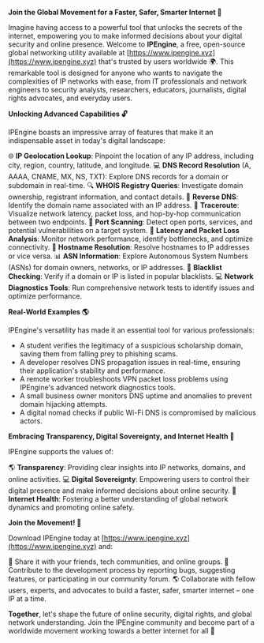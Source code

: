 **Join the Global Movement for a Faster, Safer, Smarter Internet 🚀**

Imagine having access to a powerful tool that unlocks the secrets of the internet, empowering you to make informed decisions about your digital security and online presence. Welcome to **IPEngine**, a free, open-source global networking utility available at [https://www.ipengine.xyz](https://www.ipengine.xyz) that's trusted by users worldwide 🌍. This remarkable tool is designed for anyone who wants to navigate the complexities of IP networks with ease, from IT professionals and network engineers to security analysts, researchers, educators, journalists, digital rights advocates, and everyday users.

**Unlocking Advanced Capabilities 🔓**

IPEngine boasts an impressive array of features that make it an indispensable asset in today's digital landscape:

🌐 **IP Geolocation Lookup**: Pinpoint the location of any IP address, including city, region, country, latitude, and longitude.
💻 **DNS Record Resolution** (A, AAAA, CNAME, MX, NS, TXT): Explore DNS records for a domain or subdomain in real-time.
🔍 **WHOIS Registry Queries**: Investigate domain ownership, registrant information, and contact details.
🔄 **Reverse DNS**: Identify the domain name associated with an IP address.
📡 **Traceroute**: Visualize network latency, packet loss, and hop-by-hop communication between two endpoints.
🚨 **Port Scanning**: Detect open ports, services, and potential vulnerabilities on a target system.
🔑 **Latency and Packet Loss Analysis**: Monitor network performance, identify bottlenecks, and optimize connectivity.
📢 **Hostname Resolution**: Resolve hostnames to IP addresses or vice versa.
📊 **ASN Information**: Explore Autonomous System Numbers (ASNs) for domain owners, networks, or IP addresses.
🚨 **Blacklist Checking**: Verify if a domain or IP is listed in popular blacklists.
💻 **Network Diagnostics Tools**: Run comprehensive network tests to identify issues and optimize performance.

**Real-World Examples 🌎**

IPEngine's versatility has made it an essential tool for various professionals:

* A student verifies the legitimacy of a suspicious scholarship domain, saving them from falling prey to phishing scams.
* A developer resolves DNS propagation issues in real-time, ensuring their application's stability and performance.
* A remote worker troubleshoots VPN packet loss problems using IPEngine's advanced network diagnostics tools.
* A small business owner monitors DNS uptime and anomalies to prevent domain hijacking attempts.
* A digital nomad checks if public Wi-Fi DNS is compromised by malicious actors.

**Embracing Transparency, Digital Sovereignty, and Internet Health 🌟**

IPEngine supports the values of:

🌎 **Transparency**: Providing clear insights into IP networks, domains, and online activities.
💻 **Digital Sovereignty**: Empowering users to control their digital presence and make informed decisions about online security.
📡 **Internet Health**: Fostering a better understanding of global network dynamics and promoting online safety.

**Join the Movement! 🌟**

Download IPEngine today at [https://www.ipengine.xyz](https://www.ipengine.xyz) and:

🤝 Share it with your friends, tech communities, and online groups.
💬 Contribute to the development process by reporting bugs, suggesting features, or participating in our community forum.
🌎 Collaborate with fellow users, experts, and advocates to build a faster, safer, smarter internet – one IP at a time.

**Together**, let's shape the future of online security, digital rights, and global network understanding. Join the IPEngine community and become part of a worldwide movement working towards a better internet for all 🌟